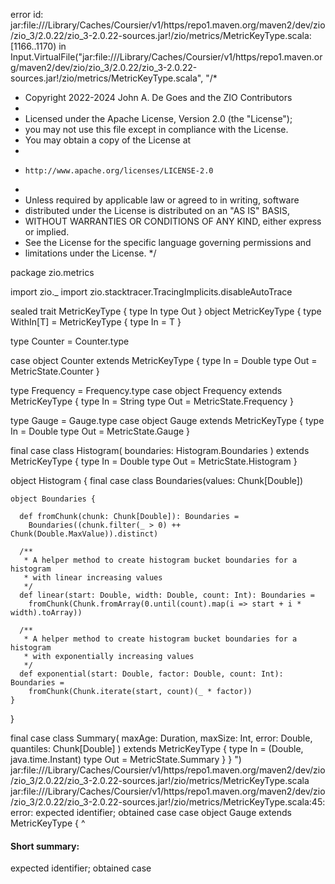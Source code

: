 error id: jar:file://<HOME>/Library/Caches/Coursier/v1/https/repo1.maven.org/maven2/dev/zio/zio_3/2.0.22/zio_3-2.0.22-sources.jar!/zio/metrics/MetricKeyType.scala:[1166..1170) in Input.VirtualFile("jar:file://<HOME>/Library/Caches/Coursier/v1/https/repo1.maven.org/maven2/dev/zio/zio_3/2.0.22/zio_3-2.0.22-sources.jar!/zio/metrics/MetricKeyType.scala", "/*
 * Copyright 2022-2024 John A. De Goes and the ZIO Contributors
 *
 * Licensed under the Apache License, Version 2.0 (the "License");
 * you may not use this file except in compliance with the License.
 * You may obtain a copy of the License at
 *
 *     http://www.apache.org/licenses/LICENSE-2.0
 *
 * Unless required by applicable law or agreed to in writing, software
 * distributed under the License is distributed on an "AS IS" BASIS,
 * WITHOUT WARRANTIES OR CONDITIONS OF ANY KIND, either express or implied.
 * See the License for the specific language governing permissions and
 * limitations under the License.
 */

package zio.metrics

import zio._
import zio.stacktracer.TracingImplicits.disableAutoTrace

sealed trait MetricKeyType {
  type In
  type Out
}
object MetricKeyType {
  type WithIn[T] = MetricKeyType {
    type In = T
  }

  type Counter = Counter.type

  case object Counter extends MetricKeyType {
    type In  = Double
    type Out = MetricState.Counter
  }

  type Frequency = Frequency.type
  case object Frequency extends MetricKeyType {
    type In  = String
    type Out = MetricState.Frequency
  }

  type Gauge = Gauge.type
  case object Gauge extends MetricKeyType {
    type In  = Double
    type Out = MetricState.Gauge
  }

  final case class Histogram(
    boundaries: Histogram.Boundaries
  ) extends MetricKeyType {
    type In  = Double
    type Out = MetricState.Histogram
  }

  object Histogram {
    final case class Boundaries(values: Chunk[Double])

    object Boundaries {

      def fromChunk(chunk: Chunk[Double]): Boundaries =
        Boundaries((chunk.filter(_ > 0) ++ Chunk(Double.MaxValue)).distinct)

      /**
       * A helper method to create histogram bucket boundaries for a histogram
       * with linear increasing values
       */
      def linear(start: Double, width: Double, count: Int): Boundaries =
        fromChunk(Chunk.fromArray(0.until(count).map(i => start + i * width).toArray))

      /**
       * A helper method to create histogram bucket boundaries for a histogram
       * with exponentially increasing values
       */
      def exponential(start: Double, factor: Double, count: Int): Boundaries =
        fromChunk(Chunk.iterate(start, count)(_ * factor))
    }
  }

  final case class Summary(
    maxAge: Duration,
    maxSize: Int,
    error: Double,
    quantiles: Chunk[Double]
  ) extends MetricKeyType {
    type In  = (Double, java.time.Instant)
    type Out = MetricState.Summary
  }
}
")
jar:file://<HOME>/Library/Caches/Coursier/v1/https/repo1.maven.org/maven2/dev/zio/zio_3/2.0.22/zio_3-2.0.22-sources.jar!/zio/metrics/MetricKeyType.scala
jar:file://<HOME>/Library/Caches/Coursier/v1/https/repo1.maven.org/maven2/dev/zio/zio_3/2.0.22/zio_3-2.0.22-sources.jar!/zio/metrics/MetricKeyType.scala:45: error: expected identifier; obtained case
  case object Gauge extends MetricKeyType {
  ^
#### Short summary: 

expected identifier; obtained case